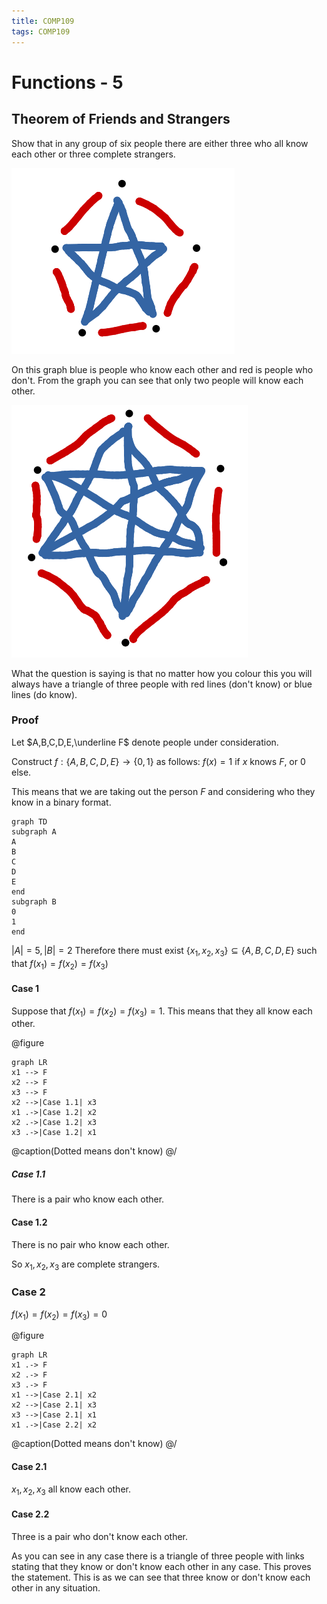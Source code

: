 ```yaml
---
title: COMP109
tags: COMP109
---
```

# Functions - 5
## Theorem of Friends and Strangers
Show that in any group of six people there are either three who all know each other or three complete strangers.

![](img/COMP109201113-3.md.783.png)

On this graph blue is people who know each other and red is people who don't. From the graph you can see that only two people will know each other.

![](img/COMP109201113-3.md.8756.png)

What the question is saying is that no matter how you colour this you will always have a triangle of three people with red lines (don't know) or blue lines (do know).

### Proof
Let $A,B,C,D,E,\underline F$ denote people under consideration.

Construct $f:\{A,B,C,D,E\}\rightarrow\{0,1\}$ as follows: $f(x)=1$ if $x$ knows $F$, or $0$ else. 

This means that we are taking out the person $F$ and considering who they know in a binary format.

```mermaid
graph TD
subgraph A
A
B
C
D
E
end
subgraph B
0
1
end
```

$|A|=5, |B|=2$ Therefore there must exist $\{x_1,x_2,x_3\}\subseteq\{A,B,C,D,E\}$ such that $f(x_1)=f(x_2)=f(x_3)$

#### Case 1
Suppose that $f(x_1)=f(x_2)=f(x_3)=1$. This means that they all know each other.

@figure
```mermaid
graph LR
x1 --> F
x2 --> F
x3 --> F
x2 -->|Case 1.1| x3
x1 .->|Case 1.2| x2
x2 .->|Case 1.2| x3
x3 .->|Case 1.2| x1
```
@caption(Dotted means don't know)
@/

##### Case 1.1
There is a pair who know each other.

#### Case 1.2
There is no pair who know each other. 

So $x_1,x_2,x_3$ are complete strangers.

### Case 2
$f(x_1)=f(x_2)=f(x_3)=0$

@figure
```mermaid
graph LR
x1 .-> F
x2 .-> F
x3 .-> F
x1 -->|Case 2.1| x2
x2 -->|Case 2.1| x3
x3 -->|Case 2.1| x1
x1 .->|Case 2.2| x2
```
@caption(Dotted means don't know)
@/

#### Case 2.1
$x_1,x_2,x_3$ all know each other.

#### Case 2.2
Three is a pair who don't know each other.

As you can see in any case there is a triangle of three people with links stating that they know or don't know each other in any case. This proves the statement. This is as we can see that three know or don't know each other in any situation.